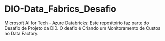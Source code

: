# DIO-Data_Fabrics_Desafio
Microsoft AI for Tech - Azure Databricks: Este reposítoirio faz parte do Desafio de Projeto da DIO. O deafio é  Criando um Monitoramento de Custos no Data Factory.
